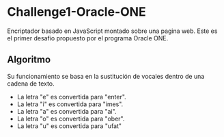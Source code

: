 # Challenge1-Oracle-ONE
Encriptador basado en JavaScript montado sobre una pagina web. Este es el primer desafio propuesto por el programa Oracle ONE.
## Algoritmo
Su funcionamiento se basa en la sustitución de vocales dentro de una cadena de texto.

* La letra "e" es convertida para "enter".
* La letra "i" es convertida para "imes".
* La letra "a" es convertida para "ai".
* La letra "o" es convertida para "ober".
* La letra "u" es convertida para "ufat"
